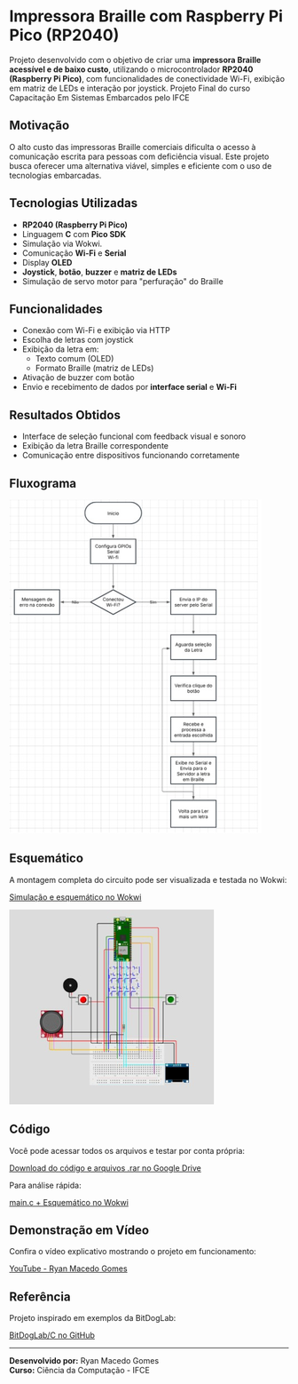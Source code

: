 # Impressora Braille com Raspberry Pi Pico (RP2040)

Projeto desenvolvido com o objetivo de criar uma **impressora Braille acessível e de baixo custo**, utilizando o microcontrolador **RP2040 (Raspberry Pi Pico)**, com funcionalidades de conectividade Wi-Fi, exibição em matriz de LEDs e interação por joystick. 
Projeto Final do curso Capacitação Em Sistemas Embarcados pelo IFCE

## Motivação

O alto custo das impressoras Braille comerciais dificulta o acesso à comunicação escrita para pessoas com deficiência visual. Este projeto busca oferecer uma alternativa viável, simples e eficiente com o uso de tecnologias embarcadas.

## Tecnologias Utilizadas

- **RP2040 (Raspberry Pi Pico)**
- Linguagem **C** com **Pico SDK**
- Simulação via Wokwi.
- Comunicação **Wi-Fi** e **Serial**
- Display **OLED**
- **Joystick**, **botão**, **buzzer** e **matriz de LEDs**
- Simulação de servo motor para "perfuração" do Braille

## Funcionalidades

- Conexão com Wi-Fi e exibição via HTTP
- Escolha de letras com joystick
- Exibição da letra em:
  - Texto comum (OLED)
  - Formato Braille (matriz de LEDs)
- Ativação de buzzer com botão
- Envio e recebimento de dados por **interface serial** e **Wi-Fi**

## Resultados Obtidos

- Interface de seleção funcional com feedback visual e sonoro
- Exibição da letra Braille correspondente
- Comunicação entre dispositivos funcionando corretamente

## Fluxograma

<ins>![Fluxograma](Imagens/Fluxograma.jpeg)</ins>

## Esquemático

A montagem completa do circuito pode ser visualizada e testada no Wokwi:

 [Simulação e esquemático no Wokwi](https://wokwi.com/projects/422462944257278977)
 
 <ins>![Esquematico](Imagens/Esquematico.jpeg)</ins>

## Código

Você pode acessar todos os arquivos e testar por conta própria:

 [Download do código e arquivos .rar no Google Drive](https://drive.google.com/file/d/13mjcy-aNqzdeHb31dFhLXVwtdshu6TsW/view?usp=sharing)

Para análise rápida:

[main.c + Esquemático no Wokwi](https://wokwi.com/projects/422462944257278977)

## Demonstração em Vídeo

Confira o vídeo explicativo mostrando o projeto em funcionamento:

[YouTube - Ryan Macedo Gomes](https://www.youtube.com/watch?v=XEcrpR2UbN8&ab_channel=RyanMacedoGomes)

## Referência

Projeto inspirado em exemplos da BitDogLab:

[BitDogLab/C no GitHub](https://github.com/BitDogLab/BitDogLab-C/tree/main)

---

**Desenvolvido por:** Ryan Macedo Gomes  
**Curso:** Ciência da Computação - IFCE  
